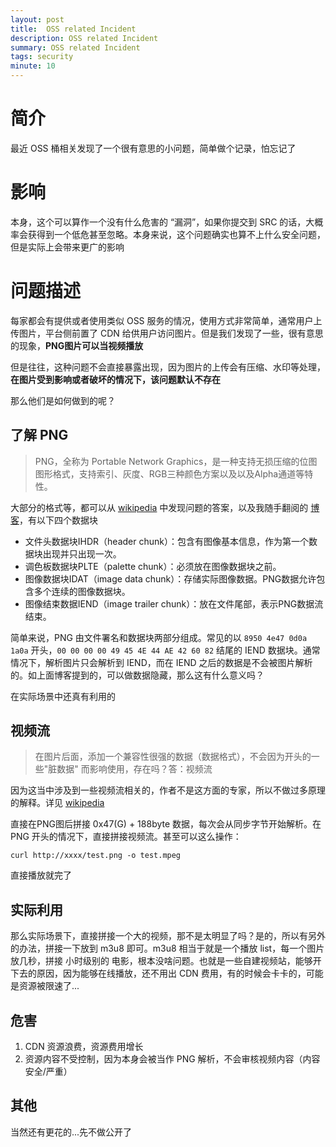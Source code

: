 ```yaml
---
layout: post
title:  OSS related Incident
description: OSS related Incident
summary: OSS related Incident
tags: security
minute: 10
---
```


# 简介

最近 OSS 桶相关发现了一个很有意思的小问题，简单做个记录，怕忘记了

# 影响

本身，这个可以算作一个没有什么危害的 “漏洞”，如果你提交到 SRC 的话，大概率会获得到一个低危甚至忽略。本身来说，这个问题确实也算不上什么安全问题，但是实际上会带来更广的影响

# 问题描述

每家都会有提供或者使用类似 OSS 服务的情况，使用方式非常简单，通常用户上传图片，平台侧前置了 CDN 给供用户访问图片。但是我们发现了一些，很有意思的现象，**PNG图片可以当视频播放**

但是往往，这种问题不会直接暴露出现，因为图片的上传会有压缩、水印等处理，**在图片受到影响或者破坏的情况下，该问题默认不存在**

那么他们是如何做到的呢？

## 了解 PNG

> PNG，全称为 Portable Network Graphics，是一种支持无损压缩的位图图形格式，支持索引、灰度、RGB三种颜色方案以及以及Alpha通道等特性。

大部分的格式等，都可以从 [wikipedia](https://zh.wikipedia.org/wiki/PNG) 中发现问题的答案，以及我随手翻阅的 [博客](https://blog.mythsman.com/post/5d2d62b4a2005d74040ef7eb/)，有以下四个数据块

- 文件头数据块IHDR（header chunk）：包含有图像基本信息，作为第一个数据块出现并只出现一次。
- 调色板数据块PLTE（palette chunk）：必须放在图像数据块之前。
- 图像数据块IDAT（image data chunk）：存储实际图像数据。PNG数据允许包含多个连续的图像数据块。
- 图像结束数据IEND（image trailer chunk）：放在文件尾部，表示PNG数据流结束。

简单来说，PNG 由文件署名和数据块两部分组成。常见的以 `8950 4e47 0d0a 1a0a` 开头，`00 00 00 00 49 45 4E 44 AE 42 60 82` 结尾的 IEND 数据块。通常情况下，解析图片只会解析到 IEND，而在 IEND 之后的数据是不会被图片解析的。如上面博客提到的，可以做数据隐藏，那么这有什么意义吗？

在实际场景中还真有利用的

## 视频流

> 在图片后面，添加一个兼容性很强的数据（数据格式），不会因为开头的一些"脏数据" 而影响使用，存在吗？答：视频流

因为这当中涉及到一些视频流相关的，作者不是这方面的专家，所以不做过多原理的解释。详见 [wikipedia](https://zh.wikipedia.org/wiki/MPEG2-TS)

直接在PNG图后拼接 0x47(G) + 188byte 数据，每次会从同步字节开始解析。在 PNG 开头的情况下，直接拼接视频流。甚至可以这么操作：

`curl http://xxxx/test.png -o test.mpeg`

直接播放就完了

## 实际利用

那么实际场景下，直接拼接一个大的视频，那不是太明显了吗？是的，所以有另外的办法，拼接一下放到 m3u8 即可。m3u8 相当于就是一个播放 list，每一个图片放几秒，拼接 小时级别的 电影，根本没啥问题。也就是一些自建视频站，能够开下去的原因，因为能够在线播放，还不用出 CDN 费用，有的时候会卡卡的，可能是资源被限速了...

## 危害

1. CDN 资源浪费，资源费用增长
2. 资源内容不受控制，因为本身会被当作 PNG 解析，不会审核视频内容（内容安全/严重）

## 其他

当然还有更花的...先不做公开了
